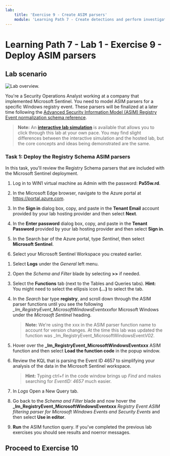 ```yaml
---
lab:
    title: 'Exercise 9 - Create ASIM parsers'
    module: 'Learning Path 7 - Create detections and perform investigations using Microsoft Sentinel'
---
```


# Learning Path 7 - Lab 1 - Exercise 9 - Deploy ASIM parsers

## Lab scenario

![Lab overview.](../Media/SC-200-Lab_Diagrams_Mod7_L1_Ex9.png)

You're a Security Operations Analyst working at a company that implemented Microsoft Sentinel. You need to model ASIM parsers for a specific Windows registry event. These parsers will be finalized at a later time following the [Advanced Security Information Model (ASIM) Registry Event normalization schema reference](https://docs.microsoft.com/en-us/azure/sentinel/registry-event-normalization-schema).

>**Note:** An **[interactive lab simulation](https://mslabs.cloudguides.com/guides/SC-200%20Lab%20Simulation%20-%20Create%20Advanced%20Security%20Information%20Model%20Parsers)** is available that allows you to click through this lab at your own pace. You may find slight differences between the interactive simulation and the hosted lab, but the core concepts and ideas being demonstrated are the same.

### Task 1: Deploy the Registry Schema ASIM parsers

In this task, you'll review the Registry Schema parsers that are included with the Microsoft Sentinel deployment.

1. Log in to WIN1 virtual machine as Admin with the password: **Pa55w.rd**.  

1. In the Microsoft Edge browser, navigate to the Azure portal at <https://portal.azure.com>.

1. In the **Sign in** dialog box, copy, and paste in the **Tenant Email** account provided by your lab hosting provider and then select **Next**.

1. In the **Enter password** dialog box, copy, and paste in the **Tenant Password** provided by your lab hosting provider and then select **Sign in**.

1. In the Search bar of the Azure portal, type *Sentinel*, then select **Microsoft Sentinel**.

1. Select your Microsoft Sentinel Workspace you created earlier.

<!--- 1. In the Edge browser, open a new tab (Ctrl+T) and navigate to the Microsoft Sentinel GitHub ASIM page <https://github.com/Azure/Azure-Sentinel/tree/master/ASIM>.

 1. On the right pane, select the **Onboard community content** link. This will open a new tab in the Edge Browser for Microsoft Sentinel GitHub content. **Hint:** You might need to scroll right to see the link. Alternatively, follow this link instead: [Microsoft Sentinel on GitHub](https://github.com/Azure/Azure-Sentinel).

    >**Note:** In the **ASIM** folder you can deploy templates that contain all ASIM parsers, but we will only focus on the Registry Schema.

1. Scroll down and next to **Registry Event**, select the **Deploy to Azure** button.

1. For *Resource Group*, select **RG-Defender** where your Sentinel workspace resides.

1. For *Workspace*, type your Sentinel workspace name, like *uniquenameDefender*.

1. Leave the other default values and select **Review + create**.

1. Select **Create** to deploy the template. Notice the Names of the different resources. 

1. After the deployment completes return to the *Microsoft Sentinel* tab. --->

1. Select **Logs** under the *General* left menu.

1. Open the *Schema and Filter* blade by selecting **>>** if needed.

1. Select the **Functions** tab (next to the Tables and Queries tabs). **Hint:** You might need to select the ellipsis icon **(...)** to select the tab.

1. In the *Search* bar type **registry**, and scroll down through the ASIM parser functions until you see the following *_Im_RegistryEvent_MicrosoftWindowsEventxxx*for Microsoft Windows under the *Microsoft Sentinel* heading.

    >**Note:** We're using the xxx in the ASIM parser function name to account for version changes. At the time this lab was updated the function was _Im_RegistryEvent_MicrosoftWindowsEvent*V02*.

1. Hover over the **_Im_RegistryEvent_MicrosoftWindowsEventxxx** ASIM function and then select **Load the function code** in the popup window.

1. Review the KQL that is parsing the Event ID 4657 to simplifying your analysis of the data in the Microsoft Sentinel workspace.

    >**Hint:** Typing ctrl+f in the code window brings up *Find* and makes searching for *EventID: 4657* much easier.

1. In *Logs* Open a New Query tab.

1. Go back to the *Schema and Filter* blade and now hover the **_Im_RegistryEvent_MicrosoftWindowsEventxxx** *Registry Event ASIM filtering parser for Microsoft Windows Events and Security Events* and then select **Use in editor**.

1. **Run** the ASIM function query. If you've completed the previous lab exercises you should see results and noerror messages.

## Proceed to Exercise 10
